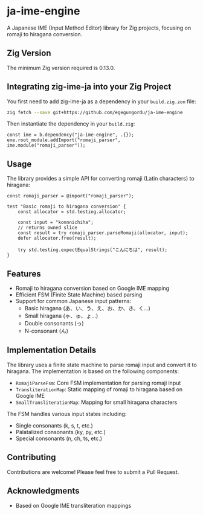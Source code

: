 # ja-ime-engine

A Japanese IME (Input Method Editor) library for Zig projects, focusing on romaji to hiragana conversion.

## Zig Version

The minimum Zig version required is 0.13.0.

## Integrating zig-ime-ja into your Zig Project

You first need to add zig-ime-ja as a dependency in your `build.zig.zon` file:

```bash
zig fetch --save git+https://github.com/egegungordu/ja-ime-engine
```

Then instantiate the dependency in your `build.zig`:

```zig
const ime = b.dependency("ja-ime-engine", .{});
exe.root_module.addImport("romaji_parser", ime.module("romaji_parser"));
```

## Usage

The library provides a simple API for converting romaji (Latin characters) to hiragana:

```zig
const romaji_parser = @import("romaji_parser");

test "Basic romaji to hiragana conversion" {
    const allocator = std.testing.allocator;

    const input = "konnnichiha";
    // returns owned slice
    const result = try romaji_parser.parseRomaji(allocator, input);
    defer allocator.free(result);

    try std.testing.expectEqualStrings("こんにちは", result);
}
```

## Features

- Romaji to hiragana conversion based on Google IME mapping
- Efficient FSM (Finite State Machine) based parsing
- Support for common Japanese input patterns:
  - Basic hiragana (あ、い、う、え、お、か、き、く...)
  - Small hiragana (ゃ、ゅ、ょ...)
  - Double consonants (っ)
  - N-consonant (ん)

## Implementation Details

The library uses a finite state machine to parse romaji input and convert it to hiragana. The implementation is based on the following components:

- `RomajiParseFsm`: Core FSM implementation for parsing romaji input
- `TransliterationMap`: Static mapping of romaji to hiragana based on Google IME
- `SmallTransliterationMap`: Mapping for small hiragana characters

The FSM handles various input states including:

- Single consonants (k, s, t, etc.)
- Palatalized consonants (ky, py, etc.)
- Special consonants (n, ch, ts, etc.)

## Contributing

Contributions are welcome! Please feel free to submit a Pull Request.

## Acknowledgments

- Based on Google IME transliteration mappings
